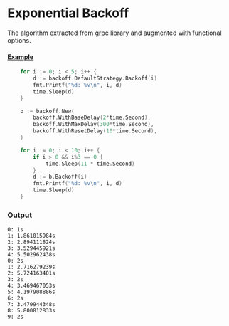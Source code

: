 # Exponential Backoff

The algorithm extracted from [grpc](https://github.com/grpc/grpc/blob/master/doc/connection-backoff.md) library
and augmented with functional options.

#### [Example](_example/main.go)
```go
	for i := 0; i < 5; i++ {
		d := backoff.DefaultStrategy.Backoff(i)
		fmt.Printf("%d: %v\n", i, d)
		time.Sleep(d)
	}

	b := backoff.New(
		backoff.WithBaseDelay(2*time.Second),
		backoff.WithMaxDelay(300*time.Second),
		backoff.WithResetDelay(10*time.Second),
	)

	for i := 0; i < 10; i++ {
		if i > 0 && i%3 == 0 {
			time.Sleep(11 * time.Second)
		}
		d := b.Backoff(i)
		fmt.Printf("%d: %v\n", i, d)
		time.Sleep(d)
	}
```

### Output
```
0: 1s
1: 1.861015984s
2: 2.894111824s
3: 3.529445921s
4: 5.502962438s
0: 2s
1: 2.716279239s
2: 5.724163401s
3: 2s
4: 3.469467053s
5: 4.197908886s
6: 2s
7: 3.479944348s
8: 5.800812833s
9: 2s

```
